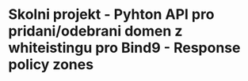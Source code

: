# Skolni projekt - Pyhton API pro pridani/odebrani domen z whiteistingu pro Bind9 - Response policy zones

